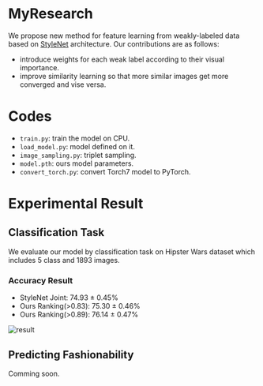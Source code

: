 # MyResearch
We propose new method for feature learning from weakly-labeled data based on [StyleNet](http://hi.cs.waseda.ac.jp/~esimo/publications/SimoSerraCVPR2016.pdf) architecture.
Our contributions are as follows:
- introduce weights for each weak label according to their visual importance.
- improve similarity learning so that more similar images get more converged and vise versa.

# Codes
- `train.py`: train the model on CPU.
- `load_model.py`: model defined on it.
- `image_sampling.py`: triplet sampling.
- `model.pth`: ours model parameters.
- `convert_torch.py`: convert Torch7 model to PyTorch.

# Experimental Result
## Classification Task
We evaluate our model by classification task on Hipster Wars dataset which includes 5 class and 1893 images.

### Accuracy Result
- StyleNet Joint:       74.93 ± 0.45%
- Ours Ranking(>0.83):  75.30 ± 0.46%
- Ours Ranking(>0.89):  76.14 ± 0.47%

![result](https://i.imgur.com/c4CU2wV.png)

## Predicting Fashionability
Comming soon.
